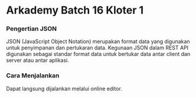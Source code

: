 # Arkademy Batch 16 Kloter 1
### Pengertian JSON  
JSON (JavaScript Object Notation) merupakan format data yang digunakan untuk penyimpanan dan pertukaran data. Kegunaan JSON dalam REST API digunakan sebagai standar format data untuk bertukar data antar client dan server atau antar aplikasi.  
  
### Cara Menjalankan
Dapat langsung dijalankan melalui online editor.

